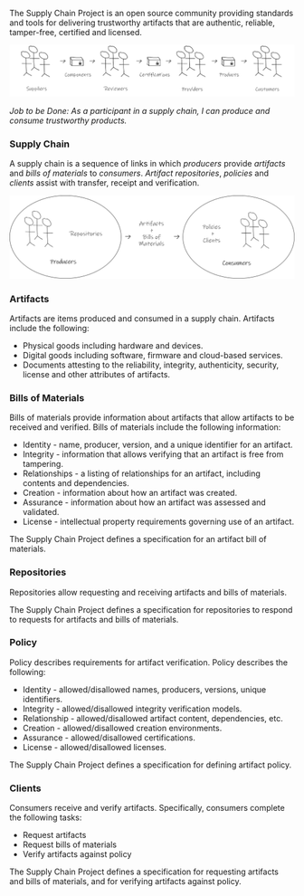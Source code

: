 The Supply Chain Project is an open source community providing standards and tools for delivering trustworthy artifacts that are authentic, reliable, tamper-free, certified and licensed.

![Supply Chain Project Overview](SupplyChainProjectOverview.png)

_Job to be Done: As a participant in a supply chain, I can produce and consume trustworthy products._

### Supply Chain

A supply chain is a sequence of links in which _producers_ provide _artifacts_ and _bills of materials_ to _consumers_. _Artifact repositories_, _policies_ and _clients_ assist with transfer, receipt and verification.

![Supply Chain Project Concepts](SupplyChainProjectConcepts.png)

### Artifacts
Artifacts are items produced and consumed in a supply chain. Artifacts include the following:

* Physical goods including hardware and devices.
* Digital goods including software, firmware and cloud-based services.
* Documents attesting to the reliability, integrity, authenticity, security, license and other attributes of artifacts.

### Bills of Materials
Bills of materials provide information about artifacts that allow artifacts to be received and verified. Bills of materials include the following information:

* Identity - name, producer, version, and a unique identifier for an artifact.
* Integrity - information that allows verifying that an artifact is free from tampering.
* Relationships - a listing of relationships for an artifact, including contents and dependencies.
* Creation - information about how an artifact was created.
* Assurance - information about how an artifact was assessed and validated.
* License - intellectual property requirements governing use of an artifact.

The Supply Chain Project defines a specification for an artifact bill of materials.

### Repositories
Repositories allow requesting and receiving artifacts and bills of materials.

The Supply Chain Project defines a specification for repositories to respond to requests for artifacts and bills of materials.

### Policy

Policy describes requirements for artifact verification. Policy describes the following:

* Identity - allowed/disallowed names, producers, versions, unique identifiers.
* Integrity - allowed/disallowed integrity verification models.
* Relationship - allowed/disallowed artifact content, dependencies, etc.
* Creation - allowed/disallowed creation environments.
* Assurance - allowed/disallowed certifications.
* License - allowed/disallowed licenses.

The Supply Chain Project defines a specification for defining artifact policy.

### Clients

Consumers receive and verify artifacts. Specifically, consumers complete the following tasks:

* Request artifacts
* Request bills of materials
* Verify artifacts against policy

The Supply Chain Project defines a specification for requesting artifacts and bills of materials, and for verifying artifacts against policy.
